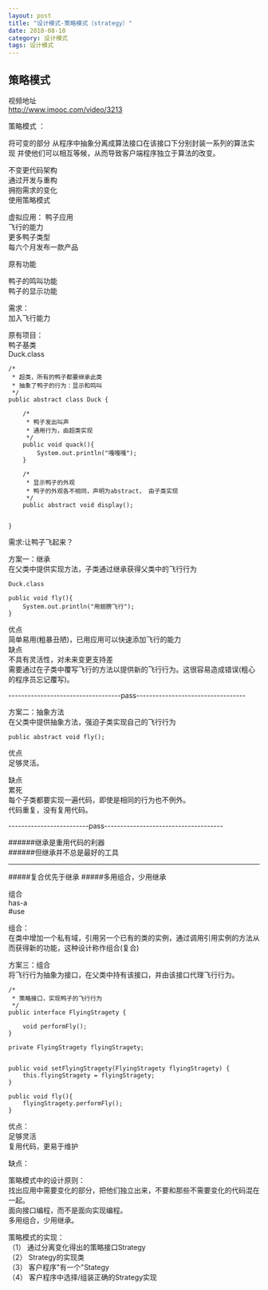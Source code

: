 ```yaml
---
layout: post
title: "设计模式-策略模式（strategy）"
date: 2018-08-10
category: 设计模式
tags: 设计模式
---
```


## 策略模式

视频地址  
http://www.imooc.com/video/3213

策略模式  ：  

将可变的部分  从程序中抽象分离成算法接口在该接口下分别封装一系列的算法实现
并使他们可以相互等候，从而导致客户端程序独立于算法的改变。  
 
不变更代码架构  
通过开发与重构  
拥抱需求的变化  
使用策略模式  

虚拟应用：  鸭子应用  
飞行的能力    
更多鸭子类型  
每六个月发布一款产品  

原有功能  

鸭子的鸣叫功能  
鸭子的显示功能  

需求：  
加入飞行能力  

原有项目：  
鸭子基类  
Duck.class

	/*
	 * 超类，所有的鸭子都要继承此类
	 * 抽象了鸭子的行为：显示和鸣叫
	 */
	public abstract class Duck {
	  
		/*
		 * 鸭子发出叫声
		 * 通用行为，由超类实现
		 */
		public void quack(){
			System.out.println("嘎嘎嘎");
		}
		
		/*
		 * 显示鸭子的外观
		 * 鸭子的外观各不相同，声明为abstract， 由子类实现
		 */
		public abstract void display();
		
			
	}

需求:让鸭子飞起来？  


方案一：继承  
    在父类中提供实现方法，子类通过继承获得父类中的飞行行为  
    
    Duck.class

	public void fly(){
		System.out.println("用翅膀飞行");
	}


优点  
  简单易用(粗暴丑陋)，已用应用可以快速添加飞行的能力  
缺点  
  不具有灵活性，对未来变更支持差  
  需要通过在子类中覆写飞行的方法以提供新的飞行行为。这很容易造成错误(粗心的程序员忘记覆写)。  

-----------------------------------pass----------------------------------  

方案二：抽象方法  
  在父类中提供抽象方法，强迫子类实现自己的飞行行为  

	public abstract void fly();

优点  
  足够灵活。  

缺点  
  累死  
  每个子类都要实现一遍代码，即使是相同的行为也不例外。  
  代码重复，没有复用代码。  

-------------------------pass-------------------------------------  

######继承是重用代码的利器  
######但继承并不总是最好的工具  

***

#####复合优先于继承
#####多用组合，少用继承

组合  
has-a     
#use  

组合：  
 在类中增加一个私有域，引用另一个已有的类的实例，通过调用引用实例的方法从而获得新的功能，这种设计称作组合(复合)  


方案三：组合  
  将飞行行为抽象为接口，在父类中持有该接口，并由该接口代理飞行行为。  

	/*
	 * 策略接口，实现鸭子的飞行行为
	 */
	public interface FlyingStragety {

		void performFly();
	}

	private FlyingStragety flyingStragety;


	public void setFlyingStragety(FlyingStragety flyingStragety) {
		this.flyingStragety = flyingStragety;
	}

	public void fly(){
		flyingStragety.performFly();
	}

优点：  
  足够灵活  
  复用代码，更易于维护  

缺点：  
  


策略模式中的设计原则：  
  找出应用中需要变化的部分，把他们独立出来，不要和那些不需要变化的代码混在一起。  
  面向接口编程，而不是面向实现编程。  
  多用组合，少用继承。  

策略模式的实现：  
  （1） 通过分离变化得出的策略接口Strategy  
  （2） Strategy的实现类  
  （3） 客户程序"有一个"Stategy  
  （4） 客户程序中选择/组装正确的Strategy实现  

